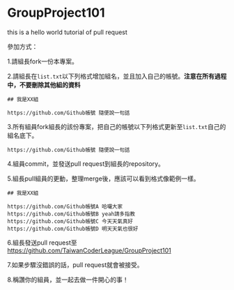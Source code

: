 GroupProject101
===============

this is a hello world tutorial of pull request

參加方式：

1.請組長fork一份本專案。

2.請組長在`list.txt`以下列格式增加組名，並且加入自己的帳號。**注意在所有過程中，不要刪除其他組的資料**
```
## 我是XX組

https://github.com/Github帳號 隨便說一句話
```

3.所有組員fork組長的該份專案，把自己的帳號以下列格式更新至`list.txt`自己的組名底下。

```
https://github.com/Github帳號 隨便說一句話
```

4.組員commit，並發送pull request到組長的repository。

5.組長pull組員的更動，整理merge後，應該可以看到格式像範例一樣。
```
## 我是XX組

https://github.com/Github帳號A 哈囉大家
https://github.com/Github帳號B yeah請多指教
https://github.com/Github帳號C 今天天氣真好
https://github.com/Github帳號D 明天天氣也很好
```

6.組長發送pull request至 https://github.com/TaiwanCoderLeague/GroupProject101

7.如果步驟沒錯誤的話，pull request就會被接受。

8.稱讚你的組員，並一起去做一件開心的事！

